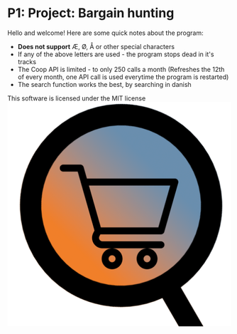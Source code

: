 # P1: Project: Bargain hunting
Hello and welcome!
Here are some quick notes about the program:
* **Does not support** Æ, Ø, Å or other special characters 
* If any of the above letters are used - the program stops dead in it's tracks
* The Coop API is limited - to only 250 calls a month (Refreshes the 12th of every month, one API call is used everytime the program is restarted)
* The search function works the best, by searching in danish

This software is licensed under the MIT license
![Bargain Hunting logo](BargainHuntingAppLogo.png)
